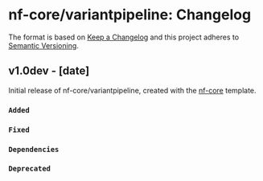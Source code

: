 # nf-core/variantpipeline: Changelog

The format is based on [Keep a Changelog](https://keepachangelog.com/en/1.0.0/)
and this project adheres to [Semantic Versioning](https://semver.org/spec/v2.0.0.html).

## v1.0dev - [date]

Initial release of nf-core/variantpipeline, created with the [nf-core](https://nf-co.re/) template.

### `Added`

### `Fixed`

### `Dependencies`

### `Deprecated`
